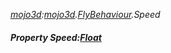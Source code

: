 _[mojo3d](../../modules/mojo3d/mojo3d-module.md):[mojo3d](../../modules/mojo3d/mojo3d-module.md).[FlyBehaviour](../../modules/mojo3d/mojo3d-flybehaviour.md).Speed_
##### Property Speed:[Float](../../modules/wonkey/wonkey-types-float.md)
